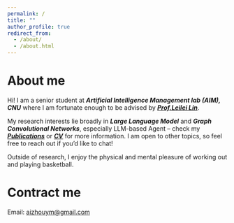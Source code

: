 ```yaml
---
permalink: /
title: ""
author_profile: true
redirect_from: 
  - /about/
  - /about.html
---
```


# About me 
Hi! I am a senior student at ***Artificial Intelligence Management lab (AIM), CNU*** where I am fortunate enough to be advised by ***[Prof.Leilei Lin](https://dblp.org/pid/159/6831.html)***.

My research interests lie broadly in ***Large Language Model*** and ***Graph Convolutional Networks***, especially LLM-based Agent – check my ***[Publications](../_pages/publications.md)*** or ***[CV](../Yingming_CV.pdf)*** for more information. I am open to other topics, so feel free to reach out if you’d like to chat!

Outside of research, I enjoy the physical and mental pleasure of working out and playing basketball.

# Contract me 
Email: aizhouym@gmail.com
